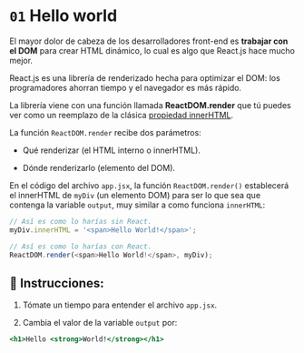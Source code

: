 # `01` Hello world

El mayor dolor de cabeza de los desarrolladores front-end es **trabajar con el DOM** para crear HTML dinámico, lo cual es algo que React.js hace mucho mejor.

React.js es una librería de renderizado hecha para optimizar el DOM: los programadores ahorran tiempo y el navegador es más rápido.

La librería viene con una función llamada **ReactDOM.render** que tú puedes ver como un reemplazo de la clásica [propiedad innerHTML](https://developer.mozilla.org/es/docs/Web/API/Element/innerHTML).

La función `ReactDOM.render` recibe dos parámetros:

+  Qué renderizar (el HTML interno o innerHTML).

+  Dónde renderizarlo (elemento del DOM).

En el código del archivo `app.jsx`, la función `ReactDOM.render()` establecerá el innerHTML de `myDiv` (un elemento DOM) para ser lo que sea que contenga la variable `output`, muy similar a como funciona `innerHTML`:

```js
// Así es como lo harías sin React.
myDiv.innerHTML = '<span>Hello World!</span>';

// Así es como lo harías con React.
ReactDOM.render(<span>Hello World!</span>, myDiv);
```

## 📝 Instrucciones:

1. Tómate un tiempo para entender el archivo `app.jsx`.

2. Cambia el valor de la variable `output` por:

```jsx
<h1>Hello <strong>World!</strong></h1>
```